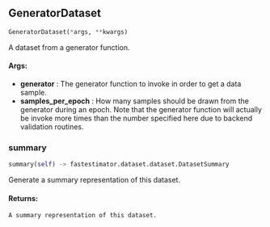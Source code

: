 ## GeneratorDataset
```python
GeneratorDataset(*args, **kwargs)
```
A dataset from a generator function.


#### Args:

* **generator** :  The generator function to invoke in order to get a data sample.
* **samples_per_epoch** :  How many samples should be drawn from the generator during an epoch. Note that the generator        function will actually be invoke more times than the number specified here due to backend validation        routines.

### summary
```python
summary(self) -> fastestimator.dataset.dataset.DatasetSummary
```
Generate a summary representation of this dataset.

#### Returns:
    A summary representation of this dataset.